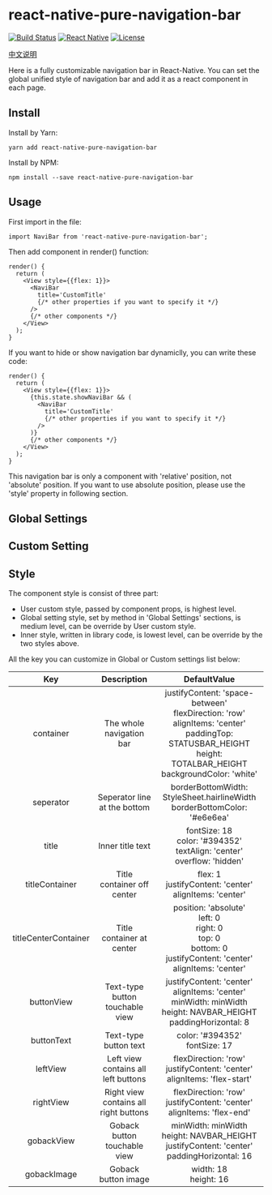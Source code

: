 # react-native-pure-navigation-bar

[![Build Status](https://travis-ci.org/gaoxiaosong/react-native-pure-navigation-bar.svg?branch=master)](https://travis-ci.org/gaoxiaosong/react-native-pure-navigation-bar)
[![React Native](https://img.shields.io/badge/react%20native-0.52.2-brightgreen.svg)](https://github.com/facebook/react-native)
[![License](https://img.shields.io/aur/license/yaourt.svg)](https://github.com/gaoxiaosong/react-native-pure-navigation-bar/blob/master/LICENSE)

[中文说明](https://github.com/gaoxiaosong/react-native-pure-navigation-bar/blob/master/README-zh_CN.md)

Here is a fully customizable navigation bar in React-Native. You can set the global unified style of navigation bar and add it as a react component in each page.

## Install

Install by Yarn:

```
yarn add react-native-pure-navigation-bar
```

Install by NPM:

```
npm install --save react-native-pure-navigation-bar
```

## Usage

First import in the file:

```
import NaviBar from 'react-native-pure-navigation-bar';
```

Then add component in render() function:

```
render() {
  return (
    <View style={{flex: 1}}>
      <NaviBar
        title='CustomTitle'
        {/* other properties if you want to specify it */}
      />
      {/* other components */}
    </View>
  );
}
```

If you want to hide or show navigation bar dynamiclly, you can write these code:

```
render() {
  return (
    <View style={{flex: 1}}>
      {this.state.showNaviBar && (
        <NaviBar
          title='CustomTitle'
          {/* other properties if you want to specify it */}
        />
      )}
      {/* other components */}
    </View>
  );
}
```

This navigation bar is only a component with 'relative' position, not 'absolute' position. If you want to use absolute position, please use the 'style' property in following section.

## Global Settings

## Custom Setting

## Style

The component style is consist of three part:

* User custom style, passed by component props, is highest level.
* Global setting style, set by method in 'Global Settings' sections, is medium level, can be override by User custom style.
* Inner style, written in library code, is lowest level, can be override by the two styles above.

All the key you can customize in Global or Custom settings list below:

| Key | Description | DefaultValue |
| :-: | :-: | :-: |
| container | The whole navigation bar | justifyContent: 'space-between'<br>flexDirection: 'row'<br>alignItems: 'center'<br>paddingTop: STATUSBAR_HEIGHT<br>height: TOTALBAR_HEIGHT<br>backgroundColor: 'white' |
| seperator | Seperator line at the bottom | borderBottomWidth: StyleSheet.hairlineWidth<br>borderBottomColor: '#e6e6ea' |
| title | Inner title text | fontSize: 18<br>color: '#394352'<br>textAlign: 'center'<br>overflow: 'hidden' |
| titleContainer | Title container off center | flex: 1<br>justifyContent: 'center'<br>alignItems: 'center' |
| titleCenterContainer | Title container at center | position: 'absolute'<br>left: 0<br>right: 0<br>top: 0<br>bottom: 0<br>justifyContent: 'center'<br>alignItems: 'center' |
| buttonView | Text-type button touchable view | justifyContent: 'center'<br>alignItems: 'center'<br>minWidth: minWidth<br>height: NAVBAR_HEIGHT<br>paddingHorizontal: 8 |
| buttonText | Text-type button text | color: '#394352'<br>fontSize: 17 |
| leftView | Left view contains all left buttons | flexDirection: 'row'<br>justifyContent: 'center'<br>alignItems: 'flex-start' |
| rightView | Right view contains all right buttons | flexDirection: 'row'<br>justifyContent: 'center'<br>alignItems: 'flex-end' |
| gobackView | Goback button touchable view | minWidth: minWidth<br>height: NAVBAR_HEIGHT<br>justifyContent: 'center'<br>paddingHorizontal: 16 |
| gobackImage | Goback button image | width: 18<br>height: 16 |
